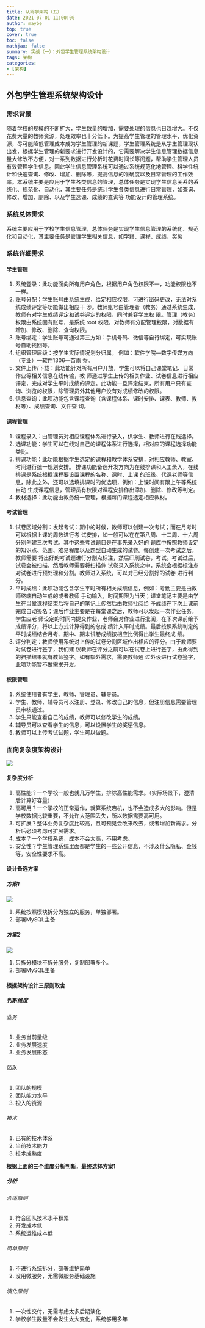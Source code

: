 ```yaml
---
title: 从零学架构（五）
date: 2021-07-01 11:00:00
author: maybe
top: true
cover: true
toc: false
mathjax: false
summary: 实战（一）：外包学生管理系统架构设计
tags: 架构
categories:
- [架构]
---
```

## 外包学生管理系统架构设计

### 需求背景

随着学校的规模的不断扩大，学生数量的增加，需要处理的信息也日趋增大。不仅花费大量的教师资源，处理效率也十分低下。为提高学生管理的管理水平，优化资源，尽可能降低管理成本成为学生管理的新课题，学生管理系统是从学生管理现状出发，根据学生管理的新要求进行开发设计的，它需要解决学生信息管理数据信息量大修改不方便，对一系列数据进行分析时花费时间长等问题，帮助学生管理人员有效管理学生信息。因此学生信息管理系统可以通过系统规范化地管理、科学性统计和快速查询、修改、增加、删除等，提高信息的准确度以及日常管理的工作效率。本系统主要是应用于学生各类信息的管理，总体任务是实现学生信息关系的系统化、规范化、自动化，其主要任务是统计学生各类信息进行日常管理，如查询、修改、增加、删除、以及学生选课、成绩的查询等
功能设计的管理系统。

### 系统总体需求

系统主要应用于学校学生信息管理，总体任务是实现学生信息管理的系统化、规范化和自动化，其主要任务是管理学生相关信息，如学籍、课程、成绩、奖惩

### 系统详细需求

#### 学生管理

1. 系统登录：此功能面向所有用户角色，根据用户角色权限不一，功能权限也不一样。
2. 账号分配：学生账号由系统生成，给定相应权限，可进行密码更改，无法对系统成绩评定等功能做出相应干
   涉。教师账号由管理者（教务）通过系统生成，教师有对学生成绩评定和试卷评定的权限，同时兼容学生权
   限。管理（教务）权限由系统固有账号，是系统 root 权限，对教师有分配管理权限，对数据有增加、修改、删除、查询权限。
3. 账号绑定：学生账号可通过第三方如：手机号码、微信等自行绑定，可实现账号自助找回等。
4. 组织管理层级：按学生实际情况划分归属。 例如：软件学院—数字传媒方向（专业）—软件1306—苗雨
   乔。
5. 文件上传/下载：此功能针对所有用户开放，学生可以将自己课堂笔记、日常作业等相关信息在线传输，教
   师通过学生上传的相关作业、试卷信息进行相应评定，完成对学生平时成绩的评定。此功能一旦评定结束，所有用户只有查询、浏览的权限，除管理员外其他用户没有对成绩修改的权限。
6. 信息查询：此项功能包含课程查询（含课程体系、课时安排、课表、教师、教材等）、成绩查询、文件查
   询。

#### 课程管理

1. 课程录入：由管理员对相应课程体系进行录入，供学生、教师进行在线选择。
2. 选课功能：学生可以在线对自己的课程体系进行选择，相对应的课程选择功能类比。
3. 排课功能：此功能根据学生选定的课程和教学体系安排，对相应教师、教室、时间进行统一规划安排。
   排课功能备选开发方向为在线排课和人工录入，在线排课是系统根据课程要设置课程的名称、课时、上课
   的班级、代课老师等信息，除此之外，还可以选填排课时的优选项，例如：上课时间有限上午等系统自动
   生成课程信息，管理员有权限对课程安排作出添加、删除、修改等判定。
4. 教材选择：此功能由教务统一管理，根据每门课程选定相应教材。

#### 考试管理

1. 试卷区域分割：发起考试：期中的时候，教师可以创建一次考试；而在月考时可以根据上课的周数进行考
   试安排，如一般可以在在第八周、十二周、十六周分别创建三次考试。其中这些考试题目是在事先录入好的
   题库中按照教师设定的知识点、范围、难易程度以及题型自动生成的试卷。每创建一次考试之后，教师需要
   将出好的考试题进行分割点标注，然后印刷试卷，考试。考试过后，试卷会被扫描，然后教师需要将扫描件
   试卷录入系统之中，系统会根据标注点对试卷进行预处理和分割。教师进入系统，可以对已经分割好的试卷
   进行判分。
2. 平时成绩：此项功能包含学生平时所有相关成绩信息，例如：考勤主要是由教师终端自动生成的或者教师
   手动输入，时间期限为当天；课堂笔记主要是由学生在当堂课程结束后将自己的笔记上传然后由教师批阅给
   予成绩在下次上课前完成自动签名；课后作业主要是在每堂课之后，教师可以发起一次作业任务，学生应老
   师设定的时间内提交作业，老师会对作业进行批阅，在下次课前给予成绩评分，将以上方式计算得到的总成
   绩计入平时成绩。最后按照系统判定的平时成绩结合月考、期中、期末试卷成绩按相应比例得出学生最终成
   绩。
3. 评分判定：教师使用系统对上传的试卷分割区域作出相应的评分。由于教师要对试卷进行签字，我们建
   议教师在评分之前可以在试卷上进行签字，由此得到的扫描结果就有教师签字。如有额外需求，需要教师通
   过外设进行试卷签字，此项功能暂不做需求开发。

#### 权限管理

1. 系统使用者有学生、教师、管理员、辅导员。
2. 学生、教师、辅导员可以注册、登录、修改自己的信息，但注册信息需要管理员审核通过。
3. 学生只能查看自己的成绩，教师可以修改学生的成绩。
4. 辅导员可以查看学生的信息，可以设置学生的奖惩信息。
5. 教师可以上传考试试题，学生可以做题。

### 面向复杂度架构设计

![](/medias/assets/架构设计方法论.png)

#### 复杂度分析

1. 高性能？一个学校一般也就几万学生，排除高性能需求。（实际场景下，澄清后计算好容量）
2. 高可用？一个学校的正常运作，就算系统宕机，也不会造成多大的影响。但是学校数据比较重要，不允许大范围丢失，所以数据需要高可用。
3. 可扩展？整体业务复杂度比较高，且可预见会改来改去，或者增加新需求。分析后必须考虑可扩展需求。
4. 成本？一个学校系统，成本不会太高，不用考虑。
5. 安全性？学生管理系统里面都是学生的一些公开信息，不涉及什么隐私、金钱等，安全性要求不高。

#### 设计备选方案

##### 方案1

![](/medias/assets/20210701094229.png)

1. 系统按照模块拆分为独立的服务，单独部署。
2. 部署MySQL主备

##### 方案2

![](/medias/assets/20210701094303.png)

1. 只拆分模块不拆分服务，复制部署多个。
2. 部署MySQL主备

#### 根据架构设计三原则取舍

##### 判断维度

###### 业务

1. 业务当前量级
2. 业务发展速度
3. 业务发展形态

###### 团队

1. 团队的规模
2. 团队能力水平
3. 投入的资源

###### 技术

1. 已有的技术体系
2. 当前技术能力
3. 技术成熟度

**根据上面的三个维度分析判断，最终选择方案1**

##### 分析

###### 合适原则

1. 符合团队技术水平积累
2. 开发成本低
3. 系统运维成本低

###### 简单原则

1. 不进行系统拆分，部署维护简单
2. 没用微服务，无需微服务基础设施

###### 演化原则

1. 一次性交付，无需考虑太多后期演化
2. 学校学生数量不会发生太大变化，系统够用多年